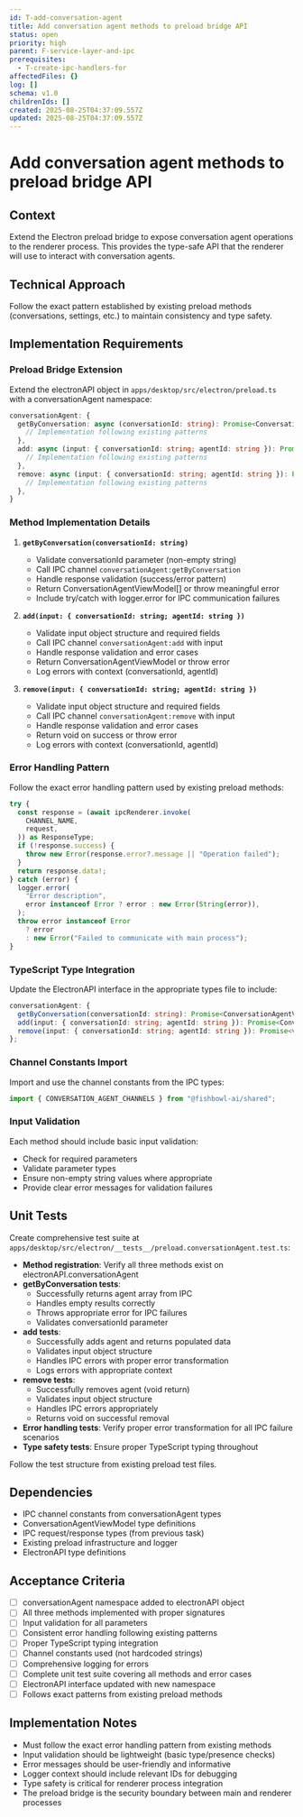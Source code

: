 ```yaml
---
id: T-add-conversation-agent
title: Add conversation agent methods to preload bridge API
status: open
priority: high
parent: F-service-layer-and-ipc
prerequisites:
  - T-create-ipc-handlers-for
affectedFiles: {}
log: []
schema: v1.0
childrenIds: []
created: 2025-08-25T04:37:09.557Z
updated: 2025-08-25T04:37:09.557Z
---
```


# Add conversation agent methods to preload bridge API

## Context

Extend the Electron preload bridge to expose conversation agent operations to the renderer process. This provides the type-safe API that the renderer will use to interact with conversation agents.

## Technical Approach

Follow the exact pattern established by existing preload methods (conversations, settings, etc.) to maintain consistency and type safety.

## Implementation Requirements

### Preload Bridge Extension

Extend the electronAPI object in `apps/desktop/src/electron/preload.ts` with a conversationAgent namespace:

```typescript
conversationAgent: {
  getByConversation: async (conversationId: string): Promise<ConversationAgentViewModel[]> => {
    // Implementation following existing patterns
  },
  add: async (input: { conversationId: string; agentId: string }): Promise<ConversationAgentViewModel> => {
    // Implementation following existing patterns
  },
  remove: async (input: { conversationId: string; agentId: string }): Promise<void> => {
    // Implementation following existing patterns
  },
}
```

### Method Implementation Details

1. **`getByConversation(conversationId: string)`**
   - Validate conversationId parameter (non-empty string)
   - Call IPC channel `conversationAgent:getByConversation`
   - Handle response validation (success/error pattern)
   - Return ConversationAgentViewModel[] or throw meaningful error
   - Include try/catch with logger.error for IPC communication failures

2. **`add(input: { conversationId: string; agentId: string })`**
   - Validate input object structure and required fields
   - Call IPC channel `conversationAgent:add` with input
   - Handle response validation and error cases
   - Return ConversationAgentViewModel or throw error
   - Log errors with context (conversationId, agentId)

3. **`remove(input: { conversationId: string; agentId: string })`**
   - Validate input object structure and required fields
   - Call IPC channel `conversationAgent:remove` with input
   - Handle response validation and error cases
   - Return void on success or throw error
   - Log errors with context (conversationId, agentId)

### Error Handling Pattern

Follow the exact error handling pattern used by existing preload methods:

```typescript
try {
  const response = (await ipcRenderer.invoke(
    CHANNEL_NAME,
    request,
  )) as ResponseType;
  if (!response.success) {
    throw new Error(response.error?.message || "Operation failed");
  }
  return response.data!;
} catch (error) {
  logger.error(
    "Error description",
    error instanceof Error ? error : new Error(String(error)),
  );
  throw error instanceof Error
    ? error
    : new Error("Failed to communicate with main process");
}
```

### TypeScript Type Integration

Update the ElectronAPI interface in the appropriate types file to include:

```typescript
conversationAgent: {
  getByConversation(conversationId: string): Promise<ConversationAgentViewModel[]>;
  add(input: { conversationId: string; agentId: string }): Promise<ConversationAgentViewModel>;
  remove(input: { conversationId: string; agentId: string }): Promise<void>;
};
```

### Channel Constants Import

Import and use the channel constants from the IPC types:

```typescript
import { CONVERSATION_AGENT_CHANNELS } from "@fishbowl-ai/shared";
```

### Input Validation

Each method should include basic input validation:

- Check for required parameters
- Validate parameter types
- Ensure non-empty string values where appropriate
- Provide clear error messages for validation failures

## Unit Tests

Create comprehensive test suite at `apps/desktop/src/electron/__tests__/preload.conversationAgent.test.ts`:

- **Method registration**: Verify all three methods exist on electronAPI.conversationAgent
- **getByConversation tests**:
  - Successfully returns agent array from IPC
  - Handles empty results correctly
  - Throws appropriate error for IPC failures
  - Validates conversationId parameter
- **add tests**:
  - Successfully adds agent and returns populated data
  - Validates input object structure
  - Handles IPC errors with proper error transformation
  - Logs errors with appropriate context
- **remove tests**:
  - Successfully removes agent (void return)
  - Validates input object structure
  - Handles IPC errors appropriately
  - Returns void on successful removal
- **Error handling tests**: Verify proper error transformation for all IPC failure scenarios
- **Type safety tests**: Ensure proper TypeScript typing throughout

Follow the test structure from existing preload test files.

## Dependencies

- IPC channel constants from conversationAgent types
- ConversationAgentViewModel type definitions
- IPC request/response types (from previous task)
- Existing preload infrastructure and logger
- ElectronAPI type definitions

## Acceptance Criteria

- [ ] conversationAgent namespace added to electronAPI object
- [ ] All three methods implemented with proper signatures
- [ ] Input validation for all parameters
- [ ] Consistent error handling following existing patterns
- [ ] Proper TypeScript typing integration
- [ ] Channel constants used (not hardcoded strings)
- [ ] Comprehensive logging for errors
- [ ] Complete unit test suite covering all methods and error cases
- [ ] ElectronAPI interface updated with new namespace
- [ ] Follows exact patterns from existing preload methods

## Implementation Notes

- Must follow the exact error handling pattern from existing methods
- Input validation should be lightweight (basic type/presence checks)
- Error messages should be user-friendly and informative
- Logger context should include relevant IDs for debugging
- Type safety is critical for renderer process integration
- The preload bridge is the security boundary between main and renderer processes
